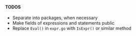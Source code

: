 #### TODOS

- Separate into packages, when necessary
- Make fields of expressions and statements public
- Replace `Eval()` in `expr.go` with `IsExpr()` or similar method
